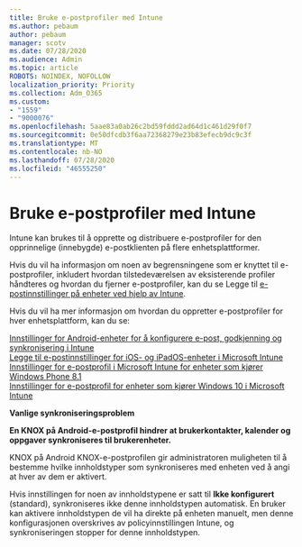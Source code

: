 ```yaml
---
title: Bruke e-postprofiler med Intune
ms.author: pebaum
author: pebaum
manager: scotv
ms.date: 07/28/2020
ms.audience: Admin
ms.topic: article
ROBOTS: NOINDEX, NOFOLLOW
localization_priority: Priority
ms.collection: Adm_O365
ms.custom:
- "1559"
- "9000076"
ms.openlocfilehash: 5aae83a0ab26c2bd59fddd2ad64d1c461d29f0f7
ms.sourcegitcommit: 0e50dfcdb3f6aa72368279e23b83efecb9dc9c3f
ms.translationtype: MT
ms.contentlocale: nb-NO
ms.lasthandoff: 07/28/2020
ms.locfileid: "46555250"
---
```

# <a name="using-email-profiles-with-intune"></a>Bruke e-postprofiler med Intune

Intune kan brukes til å opprette og distribuere e-postprofiler for den opprinnelige (innebygde) e-postklienten på flere enhetsplattformer.

Hvis du vil ha informasjon om noen av begrensningene som er knyttet til e-postprofiler, inkludert hvordan tilstedeværelsen av eksisterende profiler håndteres og hvordan du fjerner e-postprofiler, kan du se Legge til [e-postinnstillinger på enheter ved hjelp av Intune](https://docs.microsoft.com/intune/email-settings-configure).

Hvis du vil ha mer informasjon om hvordan du oppretter e-postprofiler for hver enhetsplattform, kan du se:

[Innstillinger for Android-enheter for å konfigurere e-post, godkjenning og synkronisering i Intune](https://docs.microsoft.com/intune/email-settings-android)  
[Legge til e-postinnstillinger for iOS- og iPadOS-enheter i Microsoft Intune](https://docs.microsoft.com/intune/email-settings-ios)  
[Innstillinger for e-postprofil i Microsoft Intune for enheter som kjører Windows Phone 8.1](https://docs.microsoft.com/intune/email-settings-windows-phone-8-1)  
[Innstillinger for e-postprofil for enheter som kjører Windows 10 i Microsoft Intune](https://docs.microsoft.com/intune/email-settings-windows-10)

**Vanlige synkroniseringsproblem**

**En KNOX på Android-e-postprofil hindrer at brukerkontakter, kalender og oppgaver synkroniseres til brukerenheter.**

KNOX på Android KNOX-e-postprofilen gir administratoren muligheten til å bestemme hvilke innholdstyper som synkroniseres med enheten ved å angi at hver av dem er aktivert.

Hvis innstillingen for noen av innholdstypene er satt til **Ikke konfigurert** (standard), synkroniseres ikke denne innholdstypen automatisk. En bruker kan aktivere innholdstypen de vil ha direkte på enheten manuelt, men denne konfigurasjonen overskrives av policyinnstillingen Intune, og synkroniseringen stopper for denne innholdstypen.

